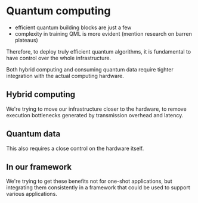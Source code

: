 # Quantum computing

- efficient quantum building blocks are just a few
- complexity in training QML is more evident (mention research on barren plateaus)

Therefore, to deploy truly efficient quantum algorithms, it is fundamental to have control
over the whole infrastructure.

Both hybrid computing and consuming quantum data require tighter integration with the
actual computing hardware.

## Hybrid computing

We're trying to move our infrastructure closer to the hardware, to remove execution
bottlenecks generated by transmission overhead and latency.

## Quantum data

This also requires a close control on the hardware itself.

## In our framework

We're trying to get these benefits not for one-shot applications, but integrating them
consistently in a framework that could be used to support various applications.
